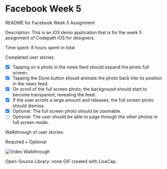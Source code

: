 # Facebook Week 5

README for Facebook Week 5 Assignment

Description:
This is an iOS demo application that is for the week 5 assignment of Codepath iOS for designers.

Time spent: 8 hours spent in total

Completed user stories:
* [x] Tapping on a photo in the news feed should expand the photo full screen.
* [x] Tapping the Done button should animate the photo back into its position in the news feed.
* [x] On scroll of the full screen photo, the background should start to become transparent, revealing the feed.
* [x] If the user scrolls a large amount and releases, the full screen photo should dismiss.
* [x] Optional: The full screen photo should be zoomable.
* [ ] Optional: The user should be able to page through the other photos in full screen mode.

Walkthrough of user stories: 

Required + Optional

![Video Walkthrough](carousel_required.gif?raw=true)

Open-Source Library: none
GIF created with LiceCap.








